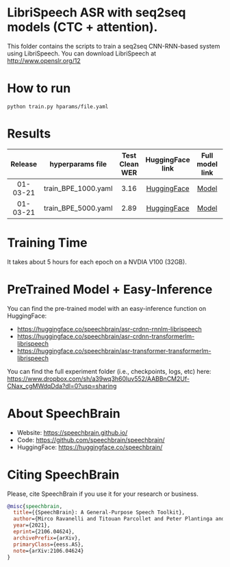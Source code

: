# LibriSpeech ASR with seq2seq models (CTC + attention).
This folder contains the scripts to train a seq2seq CNN-RNN-based system using LibriSpeech.
You can download LibriSpeech at http://www.openslr.org/12

# How to run
```shell
python train.py hparams/file.yaml
```

# Results

| Release | hyperparams file | Test Clean WER | HuggingFace link | Full model link | GPUs |
|:-------------:|:---------------------------:| :-----:| :-----:| :-----:| :--------:|
| 01-03-21 | train_BPE_1000.yaml | 3.16 | [HuggingFace](https://huggingface.co/speechbrain/asr-crdnn-rnnlm-librispeech) | [Model](https://www.dropbox.com/sh/1ycv07gyxdq8hdl/AABUDYzza4SLYtY45RcGf2_0a?dl=0?usp=sharing)| 1xV100 32GB |
| 01-03-21 | train_BPE_5000.yaml | 2.89 | [HuggingFace](https://huggingface.co/speechbrain/asr-crdnn-transformerlm-librispeech) | [Model](https://www.dropbox.com/sh/a39wq3h60luv552/AABBnCM2Uf-CNax_cgMWdqDda?dl=0?usp=sharing) | 1xV100 32GB |

# Training Time
It takes about 5 hours for each epoch on a NVDIA V100 (32GB).

# PreTrained Model + Easy-Inference
You can find the pre-trained model with an easy-inference function on HuggingFace:
- https://huggingface.co/speechbrain/asr-crdnn-rnnlm-librispeech
- https://huggingface.co/speechbrain/asr-crdnn-transformerlm-librispeech
- https://huggingface.co/speechbrain/asr-transformer-transformerlm-librispeech

You can find the full experiment folder (i.e., checkpoints, logs, etc) here:
https://www.dropbox.com/sh/a39wq3h60luv552/AABBnCM2Uf-CNax_cgMWdqDda?dl=0?usp=sharing


# **About SpeechBrain**
- Website: https://speechbrain.github.io/
- Code: https://github.com/speechbrain/speechbrain/
- HuggingFace: https://huggingface.co/speechbrain/


# **Citing SpeechBrain**
Please, cite SpeechBrain if you use it for your research or business.

```bibtex
@misc{speechbrain,
  title={{SpeechBrain}: A General-Purpose Speech Toolkit},
  author={Mirco Ravanelli and Titouan Parcollet and Peter Plantinga and Aku Rouhe and Samuele Cornell and Loren Lugosch and Cem Subakan and Nauman Dawalatabad and Abdelwahab Heba and Jianyuan Zhong and Ju-Chieh Chou and Sung-Lin Yeh and Szu-Wei Fu and Chien-Feng Liao and Elena Rastorgueva and François Grondin and William Aris and Hwidong Na and Yan Gao and Renato De Mori and Yoshua Bengio},
  year={2021},
  eprint={2106.04624},
  archivePrefix={arXiv},
  primaryClass={eess.AS},
  note={arXiv:2106.04624}
}
```
